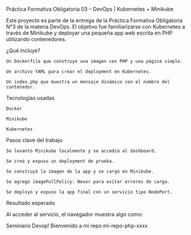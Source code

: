 Práctica Formativa Obligatoria 03 – DevOps | Kubernetes + Minikube

Este proyecto es parte de la entrega de la Práctica Formativa Obligatoria N°3 de la materia DevOps. El objetivo fue familiarizarse con Kubernetes a través de Minikube y deployar una pequeña app web escrita en PHP utilizando contenedores.

¿Qué incluye?

    Un Dockerfile que construye una imagen con PHP y una página simple.

    Un archivo YAML para crear el deployment en Kubernetes.

    Un index.php que muestra un mensaje dinámico con el nombre del contenedor.

Tecnologías usadas

    Docker

    Minikube

    Kubernetes

Pasos clave del trabajo

    Se levantó Minikube localmente y se accedió al dashboard.

    Se creó y expuso un deployment de prueba.

    Se construyó la imagen de la app y se cargó en Minikube.

    Se agregó imagePullPolicy: Never para evitar errores de carga.

    Se deployó y expuso la app final con un servicio tipo NodePort.

Resultado esperado

Al acceder al servicio, el navegador muestra algo como:

Seminario Devop! Bienvenido a mi repo mi-repo-php-xxxx
